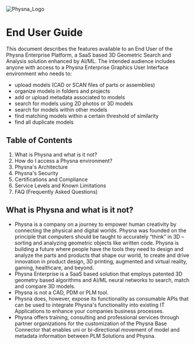 ![Physna_Logo](https://user-images.githubusercontent.com/11321060/179808967-0a98cf5b-f78d-47cd-b5b9-28caff7b6307.jpg)
# End User Guide

This document describes the features available to an End User of the Physna Enterprise Platform, a SaaS based 3D Geometric Search and Analysis solution enhanced by AI/ML. The intended audience includes anyone with access to a Physna Enterprise Graphics User Interface environment who needs to:
- upload models (CAD or SCAN files of parts or assemblies)
- organize models in folders and projects
- add or upload metadata associated to models
- search for models using 2D photos or 3D models
- search for models within other models 
- find matching models within a certain threshold of similarity
- find all duplicate models 

## Table of Contents

1. What is Physna and what is it not?
2. How do I access a Physna environment?
3. Physna's Architecture
4. Physna's Security
5. Certifications and Compliance
6. Service Levels and Known Limitations
7. FAQ (Frequently Asked Questions)

## What is Physna and what is it not?
- Physna is a company on a journey to empower human creativity by connecting the physical and digital worlds. Physna was founded on the principle that computers should be taught to accurately “think” in 3D – sorting and analyzing geometric objects like written code. Physna is building a future where people have the tools they need to design and analyze the parts and products that shape our world, to create and drive innovation in product design, 3D printing, augmented and virtual reality, gaming, healthcare, and beyond.
- Physna Enterprise is a SaaS based solution that employs patented 3D geometry based algorithms and AI/ML neural networks to search, match and compare 3D models.
- Physna is not a CAD, PDM or PLM tool. 
- Physna does, however, expose its functionality as consumable APIs that can be used to integrate Physna's functionality into existing IT Applications to enhance your companies business processes.
- Physna offers training, consulting and professional services through partner organizations for the customization of the Physna Base Connector that enables uni or bi-directional movement of model and metadata information between PLM Solutions and Physna.



